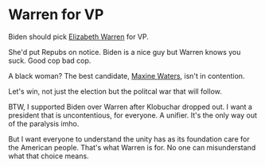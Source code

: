 # Warren for VP
Biden should pick <a href="https://en.wikipedia.org/wiki/Elizabeth_Warren">Elizabeth Warren</a> for VP.   

She'd put Repubs on notice. Biden is a nice guy but Warren knows you suck. Good cop bad cop.

A black woman? The best candidate, <a href="https://en.wikipedia.org/wiki/Maxine_Waters">Maxine Waters</a>, isn't in contention.

Let's win, not just the election but the politcal war that will follow.

BTW, I supported Biden over Warren after Klobuchar dropped out. I want a president that is uncontentious, for everyone. A unifier. It's the only way out of the paralysis imho. 

But I want everyone to understand the unity has as its foundation care for the American people. That's what Warren is for. No one can misunderstand what that choice means. 

